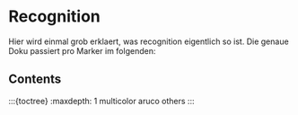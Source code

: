 # Recognition

Hier wird einmal grob erklaert, was recognition eigentlich so ist. Die genaue Doku passiert pro Marker im folgenden:

## Contents

:::{toctree}
:maxdepth: 1
multicolor
aruco
others
:::